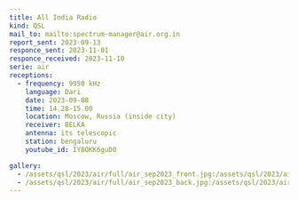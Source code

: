 ```yaml
---
title: All India Radio
kind: QSL
mail_to: mailto:spectrum-manager@air.org.in
report_sent: 2023-09-13
responce_sent: 2023-11-01
responce_received: 2023-11-10
serie: air
receptions:
  - frequency: 9950 kHz
    language: Dari
    date: 2023-09-08
    time: 14.28-15.00
    location: Moscow, Russia (inside city)
    receiver: BELKA
    antenna: its telescopic
    station: bengaluru
    youtube_id: IY8OKK6guD0

gallery:
  - /assets/qsl/2023/air/full/air_sep2023_front.jpg:/assets/qsl/2023/air/small/air_sep2023_front.jpg
  - /assets/qsl/2023/air/full/air_sep2023_back.jpg:/assets/qsl/2023/air/small/air_sep2023_back.jpg
---
```

